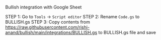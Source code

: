 Bullish integration with Google Sheet

STEP 1: Go to `Tools` -> `Script editor`
STEP 2: Rename `Code.gs` to BULLISH.gs
STEP 3: Copy contents from https://raw.githubusercontent.com/rishi-anand/bullish/main/integrations/BULLISH.gs to BULLISH.gs file and save
